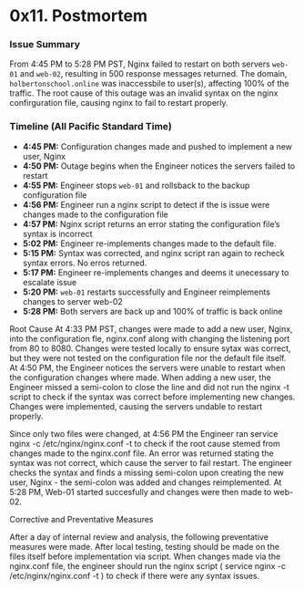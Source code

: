 # 0x11. Postmortem

### Issue Summary
From 4:45 PM to 5:28 PM PST, Nginx failed to restart on both servers `web-01` and `web-02`, resulting in 500 response messages returned. The domain, `holbertonschool.online` was inaccessbile to user(s), affecting 100% of the traffic. The root cause of this outage was an invalid syntax on the nginx confirguration file, causing nginx to fail to restart properly. 

### Timeline (All Pacific Standard Time)
- **4:45 PM:** Configuration changes made and pushed to implement a new user, Nginx
- **4:50 PM:** Outage begins when the Engineer notices the servers failed to restart
- **4:55 PM:** Engineer stops `web-01` and rollsback to the backup configuration file
- **4:56 PM:** Engineer run a nginx script to detect if the is issue were changes made to the configuration file
- **4:57 PM:** Nginx script returns an error stating the configuration file’s syntax is incorrect
- **5:02 PM:** Engineer re-implements changes made to the default file.
- **5:15 PM:** Syntax was corrected, and nginx script ran again to recheck syntax errors. No erros returned.
- **5:17 PM:** Engineer re-implements changes and deems it unecessary to escalate issue
- **5:20 PM:** `web-01` restarts successfully and Engineer reimplements changes to server web-02
- **5:28 PM:** Both servers are back up and 100% of traffic is back online

Root Cause
At 4:33 PM PST, changes were made to add a new user, Nginx, into the configuration fle, nginx.conf along with changing the listening port from 80 to 8080. Changes were tested locally to ensure sytax was correct, but they were not tested on the configuration file nor the default file itself. At 4:50 PM, the Engineer notices the servers were unable to restart when the configuration changes where made. When adding a new user, the Engineer missed a semi-colon to close the line and did not run the nginx -t script to check if the syntax was correct before implementing new changes. Changes were implemented, causing the servers undable to restart properly. 

Since only two files were changed, at 4:56 PM the Engineer ran service nginx -c /etc/nginx/nginx.conf -t to check if the root cause stemed from changes made to the nginx.conf file. An error was returned stating the syntax was not correct, which cause the server to fail restart. The engineer checks the syntax and finds a missing semi-colon upon creating the new user, Nginx - the semi-colon was added and changes reimplemented. At 5:28 PM, Web-01 started succesfully and changes were then made to web-02. 

Corrective and Preventative Measures

After a day of internal review and analysis, the following preventative measures were made. 
After local testing, testing should be made on the files itself before implementation via script. 
When changes made via the nginx.conf file, the engineer should run the nginx script ( service nginx -c /etc/nginx/nginx.conf -t ) to check if there were any syntax issues.
